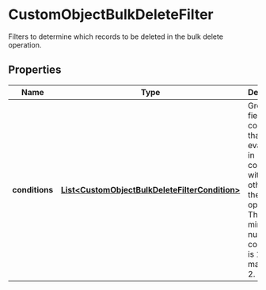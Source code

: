 

# CustomObjectBulkDeleteFilter

Filters to determine which records to be deleted in the bulk delete operation.

## Properties

| Name | Type | Description | Notes |
|------------ | ------------- | ------------- | -------------|
|**conditions** | [**List&lt;CustomObjectBulkDeleteFilterCondition&gt;**](CustomObjectBulkDeleteFilterCondition.md) | Group of field filter conditions that are evaluated in conjunction with each other using the AND operator. The minimum number of conditions is 1 and the maximum is 2. |  |



